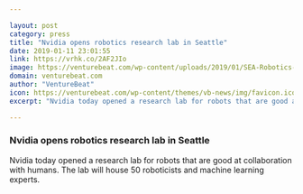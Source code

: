 ```yaml
---

layout: post
category: press
title: "Nvidia opens robotics research lab in Seattle"
date: 2019-01-11 23:01:55
link: https://vrhk.co/2AF2JIo
image: https://venturebeat.com/wp-content/uploads/2019/01/SEA-Robotics-252.jpg?w=1200&strip=all
domain: venturebeat.com
author: "VentureBeat"
icon: https://venturebeat.com/wp-content/themes/vb-news/img/favicon.ico
excerpt: "Nvidia today opened a research lab for robots that are good at collaboration with humans. The lab will house 50 roboticists and machine learning experts."

---
```


### Nvidia opens robotics research lab in Seattle

Nvidia today opened a research lab for robots that are good at collaboration with humans. The lab will house 50 roboticists and machine learning experts.